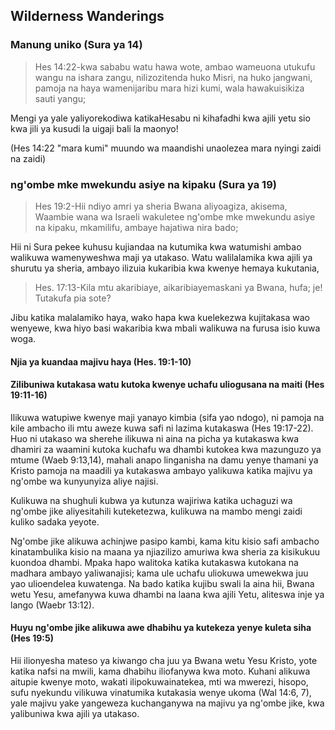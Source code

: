 ## Wilderness Wanderings

### Manung uniko (Sura ya 14)

> Hes 14:22-kwa sababu watu hawa wote, ambao wameuona utukufu wangu na ishara zangu, nilizozitenda huko Misri, na huko jangwani, pamoja na haya wamenijaribu mara hizi kumi, wala hawakuisikiza sauti yangu;

Mengi ya yale yaliyorekodiwa katikaHesabu ni kihafadhi kwa ajili yetu sio kwa jili ya kusudi la uigaji bali la maonyo!

(Hes 14:22 "mara kumi" muundo wa maandishi unaolezea mara nyingi zaidi na zaidi)

### ng'ombe mke mwekundu asiye na kipaku (Sura ya 19)

> Hes 19:2-Hii ndiyo amri ya sheria Bwana aliyoagiza, akisema, Waambie wana wa Israeli wakuletee ng'ombe mke mwekundu asiye na kipaku, mkamilifu, ambaye hajatiwa nira bado;

Hii ni Sura pekee kuhusu kujiandaa na kutumika kwa watumishi ambao walikuwa wamenyweshwa maji ya utakaso. Watu walilalamika kwa ajili ya shurutu ya sheria, ambayo ilizuia kukaribia kwa kwenye hemaya kukutania,

> Hes. 17:13-Kila mtu akaribiaye, aikaribiayemaskani ya Bwana, hufa; je! Tutakufa pia sote?

Jibu katika malalamiko haya, wako hapa kwa kuelekezwa kujitakasa wao wenyewe, kwa hiyo basi wakaribia kwa mbali walikuwa na furusa isio kuwa woga.

#### Njia ya kuandaa majivu haya (Hes. 19:1-10)

#### Zilibuniwa kutakasa watu kutoka kwenye uchafu uliogusana na maiti (Hes 19:11-16)

Ilikuwa watupiwe kwenye maji yanayo kimbia (sifa yao ndogo), ni pamoja na kile ambacho ili mtu aweze kuwa safi ni lazima kutakaswa (Hes 19:17-22). Huo ni utakaso wa sherehe ilikuwa ni aina na picha ya kutakaswa kwa dhamiri za waamini kutoka kuchafu wa dhambi kutokea kwa mazunguzo ya mtume (Waeb 9:13,14), mahali anapo linganisha na damu yenye thamani ya Kristo pamoja na maadili ya kutakaswa ambayo yalikuwa katika majivu ya ng'ombe wa kunyunyiza aliye najisi.

Kulikuwa na shughuli kubwa ya kutunza wajiriwa katika uchaguzi wa ng'ombe jike aliyesitahili kuteketezwa, kulikuwa na mambo mengi zaidi kuliko sadaka yeyote.

Ng'ombe jike alikuwa achinjwe pasipo kambi, kama kitu kisio safi ambacho kinatambulika kisio na maana ya njiazilizo amuriwa kwa sheria za kisikukuu kuondoa dhambi. Mpaka hapo walitoka katika kutakaswa kutokana na madhara ambayo yaliwanajisi; kama ule uchafu uliokuwa umewekwa juu yao ulioendelea kuwatenga. Na bado katika kujibu swali la aina hii, Bwana wetu Yesu, amefanywa kuwa dhambi na laana kwa ajili Yetu, aliteswa inje ya lango (Waebr 13:12).

#### Huyu ng'ombe jike alikuwa awe dhabihu ya kutekeza yenye kuleta siha (Hes 19:5)

Hii ilionyesha mateso ya kiwango cha juu ya Bwana wetu Yesu Kristo, yote katika nafsi na mwili, kama dhabihu iliofanywa kwa moto. Kuhani alikuwa aitupie kwenye moto, wakati ilipokuwainatekea, mti wa mwerezi, hisopo, sufu nyekundu vilikuwa vinatumika kutakasia wenye ukoma (Wal 14:6, 7), yale majivu yake yangeweza kuchanganywa na majivu ya ng'ombe jike, kwa yalibuniwa kwa ajili ya utakaso.
